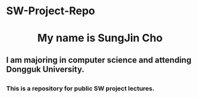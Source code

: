 # SW-Project-Repo

<h1 align="center"> My name is SungJin Cho</h1>

<h2> I am majoring in computer science and attending Dongguk University. <h2>
<h3> This is a repository for public SW project lectures. <h3>
